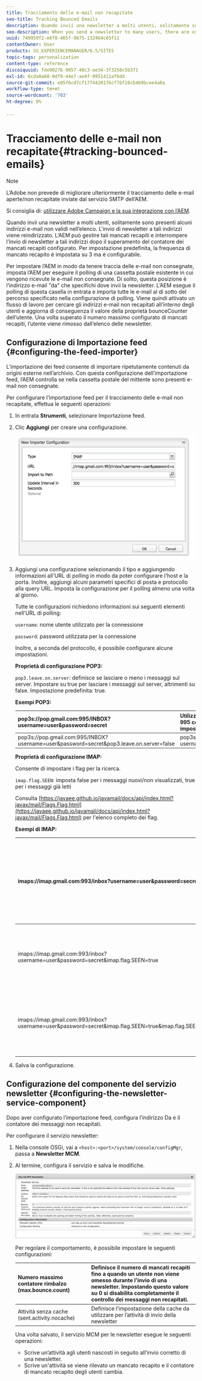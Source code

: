 ```yaml
---
title: Tracciamento delle e-mail non recapitate
seo-title: Tracking Bounced Emails
description: Quando invii una newsletter a molti utenti, solitamente sono presenti alcuni indirizzi e-mail non validi nell’elenco. L'invio di newsletter a tali indirizzi viene reindirizzato. L’AEM può gestire tali mancati recapiti e interrompere l’invio di newsletter a tali indirizzi dopo il superamento del contatore dei mancati recapiti configurato.
seo-description: When you send a newsletter to many users, there are usually some invalid emails addresses in the list. Sending newsletters to those addresses bounce back. AEM is capable of managing those bounces and can stop sending newsletters to those addresses after the configured bounce counter is exceeded.
uuid: 749959f2-e6f8-465f-9675-132464c65f11
contentOwner: User
products: SG_EXPERIENCEMANAGER/6.5/SITES
topic-tags: personalization
content-type: reference
discoiquuid: fde9027b-9057-48c3-ae34-3f3258c5b371
exl-id: 6cda0a68-0df9-44e7-ae4f-9951411af6dd
source-git-commit: e05f6cd7cf17f4420176cf76f28cb469bcee4a0a
workflow-type: tm+mt
source-wordcount: '703'
ht-degree: 0%

---
```


# Tracciamento delle e-mail non recapitate{#tracking-bounced-emails}

>[!NOTE]
>
>L’Adobe non prevede di migliorare ulteriormente il tracciamento delle e-mail aperte/non recapitate inviate dal servizio SMTP dell’AEM.
>
>Si consiglia di: [utilizzare Adobe Campaign e la sua integrazione con l’AEM](/help/sites-administering/campaign.md).

Quando invii una newsletter a molti utenti, solitamente sono presenti alcuni indirizzi e-mail non validi nell’elenco. L&#39;invio di newsletter a tali indirizzi viene reindirizzato. L’AEM può gestire tali mancati recapiti e interrompere l’invio di newsletter a tali indirizzi dopo il superamento del contatore dei mancati recapiti configurato. Per impostazione predefinita, la frequenza di mancato recapito è impostata su 3 ma è configurabile.

Per impostare l’AEM in modo da tenere traccia delle e-mail non consegnate, imposta l’AEM per eseguire il polling di una cassetta postale esistente in cui vengono ricevute le e-mail non consegnate. Di solito, questa posizione è l’indirizzo e-mail &quot;da&quot; che specifichi dove invii la newsletter. L’AEM esegue il polling di questa casella in entrata e importa tutte le e-mail al di sotto del percorso specificato nella configurazione di polling. Viene quindi attivato un flusso di lavoro per cercare gli indirizzi e-mail non recapitati all’interno degli utenti e aggiorna di conseguenza il valore della proprietà bounceCounter dell’utente. Una volta superato il numero massimo configurato di mancati recapiti, l’utente viene rimosso dall’elenco delle newsletter.

## Configurazione di Importazione feed {#configuring-the-feed-importer}

L’importazione dei feed consente di importare ripetutamente contenuti da origini esterne nell’archivio. Con questa configurazione dell’importazione feed, l’AEM controlla se nella cassetta postale del mittente sono presenti e-mail non consegnate.

Per configurare l’importazione feed per il tracciamento delle e-mail non recapitate, effettua le seguenti operazioni:

1. In entrata **Strumenti**, selezionare Importazione feed.

1. Clic **Aggiungi** per creare una configurazione.

   ![chlimage_1](assets/chlimage_1a.png)

1. Aggiungi una configurazione selezionando il tipo e aggiungendo informazioni all&#39;URL di polling in modo da poter configurare l&#39;host e la porta. Inoltre, aggiungi alcuni parametri specifici di posta e protocollo alla query URL. Imposta la configurazione per il polling almeno una volta al giorno.

   Tutte le configurazioni richiedono informazioni sui seguenti elementi nell’URL di polling:

   `username`: nome utente utilizzato per la connessione

   `password`: password utilizzata per la connessione

   Inoltre, a seconda del protocollo, è possibile configurare alcune impostazioni.

   **Proprietà di configurazione POP3:**

   `pop3.leave.on.server`: definisce se lasciare o meno i messaggi sul server. Impostare su true per lasciare i messaggi sul server, altrimenti su false. Impostazione predefinita: true.

   **Esempi POP3:**

   | pop3s://pop.gmail.com:995/INBOX?username=user&amp;password=secret | Utilizzo di pop3 su SSL per connettersi a GMail sulla porta 995 con utente/segreto, lasciando i messaggi sul server per impostazione predefinita |
   |---|---|
   | pop3s://pop.gmail.com:995/INBOX?username=user&amp;password=secret&amp;pop3.leave.on.server=false | pop3s://pop.gmail.com:995/INBOX?username=user&amp;password=secret&amp;pop3.leave.on.server=false |

   **Proprietà di configurazione IMAP:**

   Consente di impostare i flag per la ricerca.

   `imap.flag.SEEN`: imposta false per i messaggi nuovi/non visualizzati, true per i messaggi già letti

   Consulta [https://javaee.github.io/javamail/docs/api/index.html?javax/mail/Flags.Flag.html](https://javaee.github.io/javamail/docs/api/index.html?javax/mail/Flags.Flag.html) per l&#39;elenco completo dei flag.

   **Esempi di IMAP:**

   | imaps://imap.gmail.com:993/inbox?username=user&amp;password=secret | Utilizzo di IMAP su SSL per la connessione a GMail sulla porta 993 con user/secret. Ricezione di nuovi messaggi solo per impostazione predefinita. |
   |---|---|
   | imaps://imap.gmail.com:993/inbox?username=user&amp;password=secret&amp;imap.flag.SEEN=true | Utilizzo di IMAP su SSL per connettersi a GMail 993 con utente/segreto, visualizzando solo il messaggio già visualizzato. |
   | imaps://imap.gmail.com:993/inbox?username=user&amp;password=secret&amp;imap.flag.SEEN=true&amp;imap.flag.SEEN=false | Utilizzo di IMAP su SSL per la connessione a GMail 993 con utente/segreto, lettura già effettuata o nuovi messaggi. |

1. Salva la configurazione.

## Configurazione del componente del servizio newsletter {#configuring-the-newsletter-service-component}

Dopo aver configurato l’importazione feed, configura l’indirizzo Da e il contatore dei messaggi non recapitati.

Per configurare il servizio newsletter:

1. Nella console OSGi, vai a `<host>:<port>/system/console/configMgr`, passa a **Newsletter MCM**.

1. Al termine, configura il servizio e salva le modifiche.

   ![chlimage_1-1](assets/chlimage_1-1a.png)

   Per regolare il comportamento, è possibile impostare le seguenti configurazioni:

   | Numero massimo contatore rimbalzo (max.bounce.count) | Definisce il numero di mancati recapiti fino a quando un utente non viene omesso durante l’invio di una newsletter. Impostando questo valore su 0 si disabilita completamente il controllo dei messaggi non recapitati. |
   |---|---|
   | Attività senza cache (sent.activity.nocache) | Definisce l’impostazione della cache da utilizzare per l’attività di invio della newsletter |

   Una volta salvato, il servizio MCM per le newsletter esegue le seguenti operazioni:

   * Scrive un’attività agli utenti nascosti in seguito all’invio corretto di una newsletter.
   * Scrive un&#39;attività se viene rilevato un mancato recapito e il contatore di mancato recapito degli utenti cambia.
